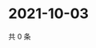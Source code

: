 # 2021-10-03

共 0 条

<!-- BEGIN WEIBO -->
<!-- 最后更新时间 Sun Oct 03 2021 11:00:35 GMT+0800 (China Standard Time) -->

<!-- END WEIBO -->

